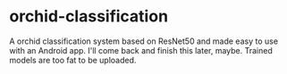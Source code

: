# orchid-classification
A orchid classification system based on ResNet50 and made easy to use with an Android app.
I'll come back and finish this later, maybe.
Trained models are too fat to be uploaded.

